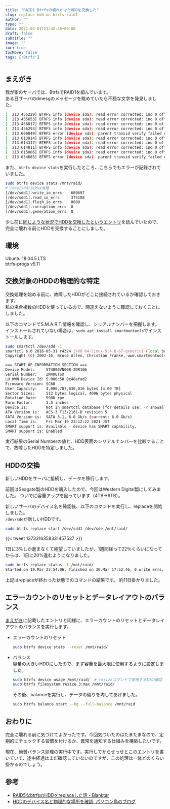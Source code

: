 ```yaml
---
title: "RAID1 Btrfsの壊れかけたHDDを交換した"
slug: replace-hdd-on-btrfs-raid1
author: ""
type: ""
date: 2021-04-01T21:42:46+09:00
draft: false
subtitle: ""
image: ""
toc: true
tocMove: false
tags: ['Btrfs']
---
```


## まえがき

我が家のサーバでは、BtrfsでRAID1を組んでいます。  
ある日サーバのdmesgのメッセージを眺めていたら不穏な文字を発見しました。

```bash
[  213.455229] BTRFS info (device sda): read error corrected: ino 0 off 2584293048320 (dev /dev/sdd1 sector 1306005312)
[  213.455653] BTRFS info (device sda): read error corrected: ino 0 off 2584293052416 (dev /dev/sdd1 sector 1306005320)
[  213.456017] BTRFS info (device sda): read error corrected: ino 0 off 2584293056512 (dev /dev/sdd1 sector 1306005328)
[  213.456293] BTRFS info (device sda): read error corrected: ino 0 off 2584293060608 (dev /dev/sdd1 sector 1306005336)
[  213.606849] BTRFS error (device sda): parent transid verify failed on 2584401199104 wanted 490027 found 358635
[  213.613914] BTRFS info (device sda): read error corrected: ino 0 off 2584401199104 (dev /dev/sdd1 sector 1306216544)
[  213.614317] BTRFS info (device sda): read error corrected: ino 0 off 2584401203200 (dev /dev/sdd1 sector 1306216552)
[  213.614811] BTRFS info (device sda): read error corrected: ino 0 off 2584401207296 (dev /dev/sdd1 sector 1306216560)
[  213.615086] BTRFS info (device sda): read error corrected: ino 0 off 2584401211392 (dev /dev/sdd1 sector 1306216568)
[  213.634683] BTRFS error (device sda): parent transid verify failed on 2584406474752 wanted 490027 found 253359
```

また、`btrfs device stats`を実行したところ、こちらでもエラーが記録されていました。  

```bash
sudo btrfs device stats /mnt/raid/
# /dev/sdd1以外は省略
[/dev/sdd1].write_io_errs    689697
[/dev/sdd1].read_io_errs     375188
[/dev/sdd1].flush_io_errs    8609
[/dev/sdd1].corruption_errs  0
[/dev/sdd1].generation_errs  0
```

少し前に[同じような状況でHDDを交換したというエントリ](https://blanktar.jp/blog/2020/06/btrfs-replace-hdd)を読んでいたので、完全に壊れる前にHDDを交換することにしました。

## 環境

Ubuntu 18.04.5 LTS  
btrfs-progs v5.11

## 交換対象のHDDの物理的な特定

交換処理を始める前に、故障したHDDがどこに接続されているか確認しておきます。  
私の場合複数のHDDを使っているので、間違えないように確認しておくことにしました。  

以下のコマンドでS.M.A.R.T.情報を確認し、シリアルナンバーを把握します。  
インストールされていない場合は、`sudo apt install smartmontools`でインストールします。

```bash
sudo smartctl /dev/sdd -i
smartctl 6.6 2016-05-31 r4324 [x86_64-linux-5.4.0-67-generic] (local build)
Copyright (C) 2002-16, Bruce Allen, Christian Franke, www.smartmontools.org

=== START OF INFORMATION SECTION ===
Device Model:     ST4000VN008-2DR166
Serial Number:    ZM40GTSX
LU WWN Device Id: 5 000c50 0c48efad2
Firmware Version: SC60
User Capacity:    4,000,787,030,016 bytes [4.00 TB]
Sector Sizes:     512 bytes logical, 4096 bytes physical
Rotation Rate:    5980 rpm
Form Factor:      3.5 inches
Device is:        Not in smartctl database [for details use: -P showall]
ATA Version is:   ACS-3 T13/2161-D revision 5
SATA Version is:  SATA 3.1, 6.0 Gb/s (current: 6.0 Gb/s)
Local Time is:    Fri Mar 19 23:12:22 2021 JST
SMART support is: Available - device has SMART capability.
SMART support is: Enabled
```

実行結果のSerial Numberの値と、HDD表面のシリアルナンバーを比較することで、故障したHDDを特定しました。

## HDDの交換

新しいHDDをサーバに接続し、データを移行します。

前回はSeagate製のHDDを購入したので、今回はWestern Digital製にしてみました。
ついでに容量アップを図っています（4TB→6TB）。

新しいサーバのデバイス名を確認後、以下のコマンドを実行し、replaceを開始しました。  
`/dev/sde`が新しいHDDです。

```bash
sudo btrfs replace start /dev/sdd1 /dev/sde /mnt/raid/
```

{{< tweet 1373316358331457537 >}}  

1日に3%しか進まなくて絶望していましたが、1週間経って22％くらいになってからは、1日に20%進むようになりました。

```bash
sudo btrfs replace status -1 /mnt/raid/
Started on 19.Mar 23:54:06, finished on 30.Mar 17:52:46, 0 write errs, 0 uncorr. read errs
```

上記はreplaceが終わった状態でのコマンドの結果です。
約11日掛かりました。

## エラーカウントのリセットとデータレイアウトのバランス

[まえがき](#まえがき)に記載したエントリと同様に、エラーカウントのリセットとデータレイアウトのバランスを実行します。  

- エラーカウントのリセット 

  ```bash
  sudo btrfs device stats --reset /mnt/raid/
  ```

- バランス  
  容量の大きいHDDにしたので、まず容量を最大限に使用するように設定しました。  
  
    ```bash
  sudo btrfs device usage /mnt/raid/  # resizeコマンドで使用するIDの確認
  sudo btrfs filesystem resize 3:max /mnt/raid/
  ```

  その後、balanceを実行し、データの偏りを均してあげました。  

  ```bash
  sudo btrfs balance start --bg --full-balance /mnt/raid
  ```

## おわりに

完全に壊れる前に気づけてよかったです。今回気づいたのはたまたまなので、定期的にチェックする習慣を付けるか、異常を通知する仕組みを構築したいです。  

現在、絶賛バランス処理の実行中です。実行してからせっせとこのエントリを書いていて、途中経過はまだ確認していないのですが、この処理は一体どのくらい掛かるのでしょう。

## 参考

- [RAID5なbtrfsのHDDをreplaceした話 - Blanktar](https://blanktar.jp/blog/2020/06/btrfs-replace-hdd)
- [HDDのデバイス名と物理的な場所を確認: パソコン鳥のブログ](https://vogel.at.webry.info/201706/article_7.html)

